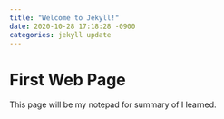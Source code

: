 ```yaml
---
title: "Welcome to Jekyll!"
date: 2020-10-28 17:18:28 -0900
categories: jekyll update
---
```


# First Web Page

This page will be my notepad for summary of I learned.
